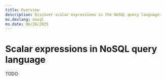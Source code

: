 ```yaml
---
title: Overview
description: Discover scalar expressions in the NoSQL query language.
ms.devlang: nosql
ms.date: 06/26/2025
---
```


# Scalar expressions in NoSQL query language

TODO
